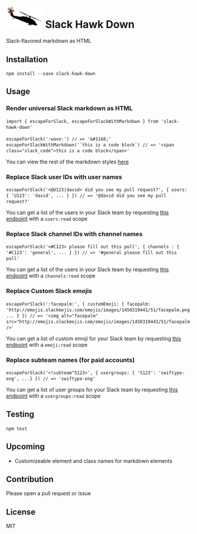 # <img src="slack_hawk_down.png" width="100px" /> Slack Hawk Down

Slack-flavored markdown as HTML

## Installation
```
npm install --save slack-hawk-down
```

## Usage

### Render universal Slack markdown as HTML
```
import { escapeForSlack, escapeForSlackWithMarkdown } from 'slack-hawk-down'

escapeForSlack(':wave:') // => '&#1168;'
escapeForSlackWithMarkdown('`this is a code block`) // => '<span class="slack_code">this is a code block</span>'
```

You can view the rest of the markdown styles [here](https://get.slack.help/hc/en-us/articles/202288908-Format-your-messages)

### Replace Slack user IDs with user names

```
escapeForSlack('<@U123|david> did you see my pull request?', { users: { 'U123': 'david', ... } }) // => '@david did you see my pull request?'
```
You can get a list of the users in your Slack team by requesting [this endpoint](https://api.slack.com/methods/users.list) with a `users:read` scope

### Replace Slack channel IDs with channel names

```
escapeForSlack('<#C123> please fill out this poll', { channels : { '#C123': 'general', ... } }) // => '#general please fill out this poll'
```
You can get a list of the users in your Slack team by requesting [this endpoint](https://api.slack.com/methods/channels.list) with a `channels:read` scope

### Replace Custom Slack emojis

```
escapeForSlack(':facepalm:', { customEmoji: { facepalm: 'http://emojis.slackmojis.com/emojis/images/1450319441/51/facepalm.png', ... } }) // => '<img alt="facepalm" src="http://emojis.slackmojis.com/emojis/images/1450319441/51/facepalm.png" />'
```
You can get a list of custom emoji for your Slack team by requesting [this endpoint](https://api.slack.com/methods/emoji.list) with a `emoji:read` scope

### Replace subteam names (for paid accounts)
```
escapeForSlack('<!subteam^S123>', { usergroups: { 'S123': 'swiftype-eng', ...} }) // => 'swiftype-eng'
```
You can get a list of user groups for your Slack team by requesting [this endpoint](https://api.slack.com/methods/usergroups.list) with a `usergroups:read` scope

## Testing

```
npm test
```

## Upcoming
- Customizeable element and class names for markdown elements

## Contribution
Please open a pull request or issue

## License
MIT
